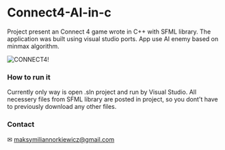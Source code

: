 # Connect4-AI-in-c

Project present an Connect 4 game wrote in C++ with SFML library. The application was built using visual studio ports. App use AI enemy based on minmax algorithm.

![CONNECT4!](readme_img/connect4.gif)

### How to run it
Currently only way is open .sln project and run by Visual Studio. All necessery files from SFML library are posted in project, so you dont't have to previously download any other files.

### Contact
✉ maksymiliannorkiewicz@gmail.com